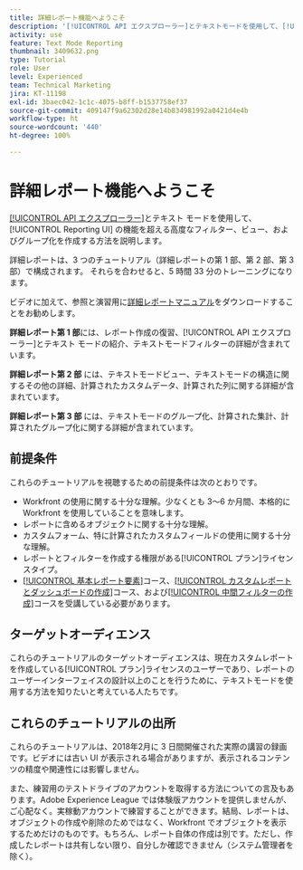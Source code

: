 ```yaml
---
title: 詳細レポート機能へようこそ
description: '[!UICONTROL API エクスプローラー]とテキストモードを使用して、[!UICONTROL Reporting UI] の機能を超える高度なフィルター、ビュー、およびグループ化を作成する方法を説明します。'
activity: use
feature: Text Mode Reporting
thumbnail: 3409632.png
type: Tutorial
role: User
level: Experienced
team: Technical Marketing
jira: KT-11198
exl-id: 3baec042-1c1c-4075-b8ff-b1537758ef37
source-git-commit: 409147f9a62302d28e14b834981992a0421d4e4b
workflow-type: ht
source-wordcount: '440'
ht-degree: 100%

---
```


# 詳細レポート機能へようこそ

[[!UICONTROL API エクスプローラー]](https://developer.adobe.com/workfront/api-explorer/)とテキスト モードを使用して、[!UICONTROL Reporting UI] の機能を超える高度なフィルター、ビュー、およびグループ化を作成する方法を説明します。

詳細レポートは、3 つのチュートリアル（詳細レポートの第 1 部、第 2 部、第 3 部）で構成されます。 それらを合わせると、5 時間 33 分のトレーニングになります。

ビデオに加えて、参照と演習用に[詳細レポートマニュアル](/help/assets/advanced-reporting-manual.pdf)をダウンロードすることをお勧めします。

**詳細レポート第 1 部**&#x200B;には、レポート作成の復習、[!UICONTROL API エクスプローラー]とテキスト モードの紹介、テキストモードフィルターの詳細が含まれています。

**詳細レポート第 2 部** には、テキストモードビュー、テキストモードの構造に関するその他の詳細、計算されたカスタムデータ、計算された列に関する詳細が含まれています。

**詳細レポート第 3 部** には、テキストモードのグループ化、計算された集計、計算されたグループ化に関する詳細が含まれています。

## 前提条件

これらのチュートリアルを視聴するための前提条件は次のとおりです。

* Workfront の使用に関する十分な理解。少なくとも 3～6 か月間、本格的に Workfront を使用していることを意味します。
* レポートに含めるオブジェクトに関する十分な理解。
* カスタムフォーム、特に計算されたカスタムフィールドの使用に関する十分な理解。
* レポートとフィルターを作成する権限がある[!UICONTROL プラン]ライセンスタイプ。
* [[!UICONTROL 基本レポート要素]](https://experienceleague.adobe.com/docs/courses/using/workfront-u-1-2022-1-reporting.html?lang=ja)コース、[[!UICONTROL カスタムレポートとダッシュボードの作成]](https://experienceleague.adobe.com/docs/courses/using/workfront-u-1-2022-3-reporting.html?lang=ja)コース、および[[!UICONTROL 中間フィルターの作成]](https://experienceleague.adobe.com/docs/courses/using/workfront-u-1-2022-2-reporting.html?lang=ja)コースを受講している必要があります。

## ターゲットオーディエンス

これらのチュートリアルのターゲットオーディエンスは、現在カスタムレポートを作成している[!UICONTROL プラン]ライセンスのユーザーであり、レポートのユーザーインターフェイスの設計以上のことを行うために、テキストモードを使用する方法を知りたいと考えている人たちです。

## これらのチュートリアルの出所

これらのチュートリアルは、2018年2月に 3 日間開催された実際の講習の録画です。ビデオには古い UI が表示される場合がありますが、表示されるコンテンツの精度や関連性には影響しません。

また、練習用のテストドライブのアカウントを取得する方法についての言及もあります。Adobe Experience League では体験版アカウントを提供しませんが、ご心配なく。実稼動アカウントで練習することができます。結局、レポートは、オブジェクトの作成や削除のためではなく、Workfront でオブジェクトを表示するためだけのものです。もちろん、レポート自体の作成は別です。ただし、作成したレポートは共有しない限り、自分しか確認できません（システム管理者を除く）。
